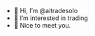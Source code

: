 - 👋 Hi, I’m @aitradesolo
- 👀 I’m interested in trading 
- 💞️ Nice to meet you.

<!---
aitradesolo/aitradesolo is a ✨ special ✨ repository because its `README.md` (this file) appears on your GitHub profile.
You can click the Preview link to take a look at your changes.
--->
